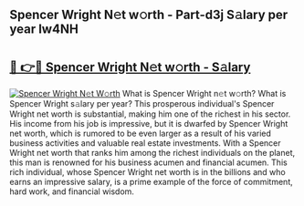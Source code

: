 ## Spencer Wright N𝚎t w𝚘rth - Part-d3j S𝚊lary per year Iw4NH

# <h2><a href="http://gc1qcd9.nevu.top/?p=Spencer+Wright">🔗 👉🔴 Spencer Wright N𝚎t w𝚘rth - S𝚊lary</a></h2>

[![Spencer Wright N𝚎t W𝚘rth](https://i.imgur.com/Oavwk0R.jpeg)](http://gc1qcd9.nevu.top/?p=Spencer+Wright)
What is Spencer Wright n𝚎t w𝚘rth? What is Spencer Wright s𝚊lary per year?
This prosperous individual's Spencer Wright net worth is substantial, making him one of the richest in his sector. His income from his job is impressive, but it is dwarfed by Spencer Wright net worth, which is rumored to be even larger as a result of his varied business activities and valuable real estate investments. With a Spencer Wright net worth that ranks him among the richest individuals on the planet, this man is renowned for his business acumen and financial acumen. This rich individual, whose Spencer Wright net worth is in the billions and who earns an impressive salary, is a prime example of the force of commitment, hard work, and financial wisdom.
